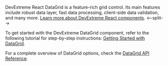 DevExtreme React DataGrid is a feature-rich grid control. Its main features include robust data layer, fast data processing, client-side data validation, and many more. [Learn more about DevExtreme React components](/Documentation/Guide/React_Components/DevExtreme_React_Components/).
<--split-->

To get started with the DevExtreme DataGrid component, refer to the following tutorial for step-by-step instructions: [Getting Started with DataGrid](/Documentation/Guide/UI_Components/DataGrid/Getting_Started_with_DataGrid/).

For a complete overview of DataGrid options, check the [DataGrid API Reference](/Documentation/ApiReference/UI_Components/dxDataGrid/).